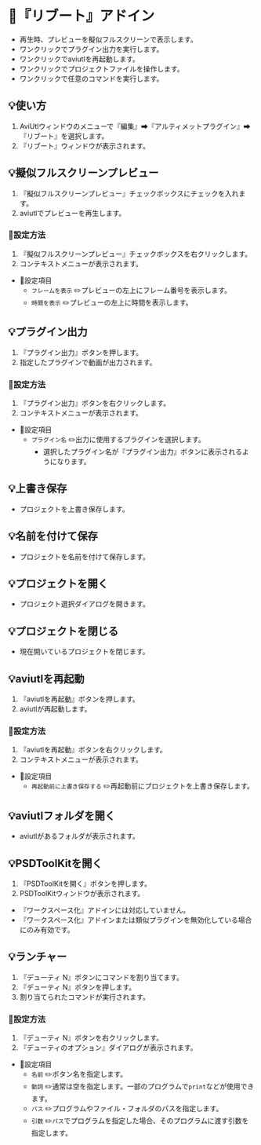 ﻿# 🎉『リブート』アドイン

* 再生時、プレビューを擬似フルスクリーンで表示します。
* ワンクリックでプラグイン出力を実行します。
* ワンクリックでaviutlを再起動します。
* ワンクリックでプロジェクトファイルを操作します。
* ワンクリックで任意のコマンドを実行します。

## 💡使い方

1. AviUtlウィンドウのメニューで『編集』➡『アルティメットプラグイン』➡『リブート』を選択します。
1. 『リブート』ウィンドウが表示されます。

## 💡擬似フルスクリーンプレビュー

1. 『擬似フルスクリーンプレビュー』チェックボックスにチェックを入れます。
1. aviutlでプレビューを再生します。

### 🔧設定方法

1. 『擬似フルスクリーンプレビュー』チェックボックスを右クリックします。
1. コンテキストメニューが表示されます。
* 📝設定項目
	* `フレームを表示` ✏️プレビューの左上にフレーム番号を表示します。
	* `時間を表示` ✏️プレビューの左上に時間を表示します。

## 💡プラグイン出力

1. 『プラグイン出力』ボタンを押します。
1. 指定したプラグインで動画が出力されます。

### 🔧設定方法

1. 『プラグイン出力』ボタンを右クリックします。
1. コンテキストメニューが表示されます。

* 📝設定項目
	* `プラグイン名` ✏️出力に使用するプラグインを選択します。
		* 選択したプラグイン名が『プラグイン出力』ボタンに表示されるようになります。

## 💡上書き保存

* プロジェクトを上書き保存します。

## 💡名前を付けて保存

* プロジェクトを名前を付けて保存します。

## 💡プロジェクトを開く

* プロジェクト選択ダイアログを開きます。

## 💡プロジェクトを閉じる

* 現在開いているプロジェクトを閉じます。

## 💡aviutlを再起動

1. 『aviutlを再起動』ボタンを押します。
1. aviutlが再起動します。

### 🔧設定方法

1. 『aviutlを再起動』ボタンを右クリックします。
1. コンテキストメニューが表示されます。

* 📝設定項目
	* `再起動前に上書き保存する` ✏️再起動前にプロジェクトを上書き保存します。

## 💡aviutlフォルダを開く

* aviutlがあるフォルダが表示されます。

## 💡PSDToolKitを開く

1. 『PSDToolKitを開く』ボタンを押します。
1. PSDToolKitウィンドウが表示されます。

* 『ワークスペース化』アドインには対応していません。
* 『ワークスペース化』アドインまたは類似プラグインを無効化している場合にのみ有効です。

## 💡ランチャー

1. 『デューティ N』ボタンにコマンドを割り当てます。
1. 『デューティ N』ボタンを押します。
1. 割り当てられたコマンドが実行されます。

### 🔧設定方法

1. 『デューティ N』ボタンを右クリックします。
1. 『デューティのオプション』ダイアログが表示されます。

* 📝設定項目
	* `名前` ✏️ボタン名を指定します。
	* `動詞` ✏️通常は空を指定します。一部のプログラムで`print`などが使用できます。
	* `パス` ✏️プログラムやファイル・フォルダのパスを指定します。
	* `引数` ✏️`パス`でプログラムを指定した場合、そのプログラムに渡す引数を指定します。
